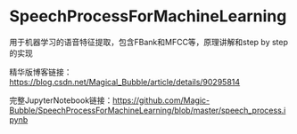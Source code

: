 ﻿# SpeechProcessForMachineLearning

用于机器学习的语音特征提取，包含FBank和MFCC等，原理讲解和step by step的实现

精华版博客链接：https://blog.csdn.net/Magical_Bubble/article/details/90295814

完整JupyterNotebook链接：https://github.com/Magic-Bubble/SpeechProcessForMachineLearning/blob/master/speech_process.ipynb